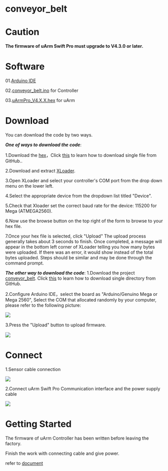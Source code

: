 # conveyor_belt

 # Caution
 **The firmware of uArm Swift Pro must upgrade to V4.3.0 or later.**
# Software
01.[Arduino IDE](http://www.arduino.cc/)

02.[conveyor_belt.ino](https://github.com/uArm-Developer/Controller/tree/master/scene_demo/conveyor_belt/src/conveyor_belt) for Controller 

03.[uArmPro_V4.X.X.hex](https://github.com/uArm-Developer/SwiftProForArduino/tree/Version_V4.0/hex) for uArm

 #  Download
 You can download the code by two ways.
 
***One of ways to download the code***:

1.Download the [hex](https://github.com/uArm-Developer/Controller/blob/master/scene_demo/conveyor_belt/hex)，Click [this](https://github.com/uArm-Developer/SwiftProForArduino/wiki/How-to-download-single-file-from-GitHub) to learn how to download single file from GitHub..

2.Download and extract [XLoader](http://xloader.russemotto.com/XLoader.zip).

3.Open XLoader and select your controller's COM port from the drop down menu on the lower left.

4.Select the appropriate device from the dropdown list titled "Device".

5.Check that Xloader set the correct baud rate for the device: 115200 for Mega (ATMEGA2560).

6.Now use the browse button on the top right of the form to browse to your hex file.

7.Once your hex file is selected, click "Upload" The upload process generally takes about 3 seconds to finish. Once completed, a message will appear in the bottom left corner of XLoader telling you how many bytes were uploaded. If there was an error, it would show instead of the total bytes uploaded. Steps should be similar and may be done through the command prompt.

***The other way to download the code***:
1.Download the project  [conveyor_belt](https://github.com/uArm-Developer/Controller/tree/master/scene_demo/conveyor_belt). 
Click [this](https://github.com/uArm-Developer/SwiftProForArduino/wiki/How-to-download-single-file-from-GitHub) to learn how to download single directory from GitHub.

2.Conﬁgure Arduino IDE，select the board as "Arduino/Genuino Mega or Mega 2560", Select the COM that allocated randomly by your computer, please refer to the following picture:
 
 ![](https://github.com/uArm-Developer/Controller/blob/master/scene_demo/conveyor_belt/img/download(1).png)

3.Press the "Upload" button to upload ﬁrmware.

![](https://github.com/uArm-Developer/Controller/blob/master/scene_demo/conveyor_belt/img/download(2).png)



# Connect
1.Sensor cable connection

 ![](https://github.com/uArm-Developer/Controller/blob/master/scene_demo/conveyor_belt/img/connect%20with%20uarm.jpg)
 
2.Connect uArm Swift Pro Communication interface and the power supply cable
 
 ![](https://github.com/uArm-Developer/Controller/blob/master/scene_demo/conveyor_belt/img/sensor%20cable%20connection.jpg)
 
# Getting Started
The firmware of uArm Controller has been written before leaving the factory.

Finish the work with connecting  cable and give power.

refer to [document](https://github.com/uArm-Developer/Controller/tree/master/scene_demo/conveyor_belt/doc)